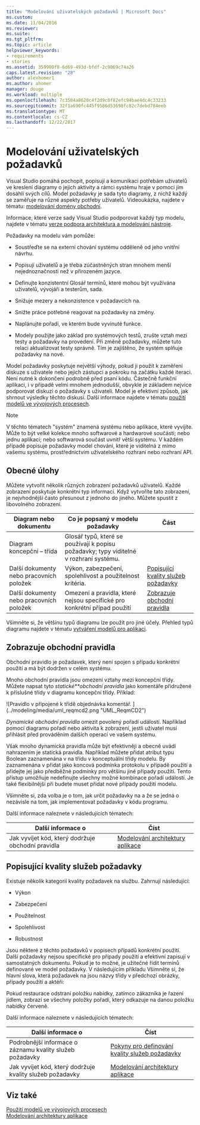 ```yaml
---
title: "Modelování uživatelských požadavků | Microsoft Docs"
ms.custom: 
ms.date: 11/04/2016
ms.reviewer: 
ms.suite: 
ms.tgt_pltfrm: 
ms.topic: article
helpviewer_keywords:
- requirements
- stories
ms.assetid: 359900f8-6d69-493d-bfdf-2c9069c74a26
caps.latest.revision: "28"
author: alexhomer1
ms.author: ahomer
manager: douge
ms.workload: multiple
ms.openlocfilehash: 7c3584a8620c4f2d9c0f82efc94bae4dc4c33233
ms.sourcegitcommit: 32f1a690fc445f9586d53698fc82c7debd784eeb
ms.translationtype: MT
ms.contentlocale: cs-CZ
ms.lasthandoff: 12/22/2017
---
```

# <a name="model-user-requirements"></a>Modelování uživatelských požadavků
Visual Studio pomáhá pochopit, popisují a komunikaci potřebám uživatelů ve kreslení diagramy o jejich aktivity a rámci systému hraje v pomoci jim dosáhli svých cílů. Model požadavky je sada tyto diagramy, z nichž každý se zaměřuje na různé aspekty potřeby uživatelů. Videoukázka, najdete v tématu: [modelování domény obchodní](http://channel9.msdn.com/posts/clinted/UML-with-VS-2010-Part-3-Modeling-the-Business-Domain/).  
  
 Informace, které verze sady Visual Studio podporovat každý typ modelu, najdete v tématu [verze podpora architektura a modelování nástroje](../modeling/what-s-new-for-design-in-visual-studio.md#VersionSupport).  
  
 Požadavky na modelu vám pomůže:  
  
-   Soustřeďte se na externí chování systému odděleně od jeho vnitřní návrhu.  
  
-   Popisují uživatelů a je třeba zúčastněných stran mnohem menší nejednoznačnosti než v přirozeném jazyce.  
  
-   Definujte konzistentní Glosář termínů, které mohou být využívána uživatelů, vývojáři a testerům, sada.  
  
-   Snižuje mezery a nekonzistence v požadavcích na.  
  
-   Snižte práce potřebné reagovat na požadavky na změny.  
  
-   Naplánujte pořadí, ve kterém bude vyvinuté funkce.  
  
-   Modely použijte jako základ pro systémových testů, zrušte vztah mezi testy a požadavky na provedení. Při změně požadavky, můžete tuto relaci aktualizovat testy správně. Tím je zajištěno, že systém splňuje požadavky na nové.  
  
 Model požadavky poskytuje největší výhody, pokud ji použít k zaměření diskuze s uživatele nebo jejich zástupci a pokroku na začátku každé iteraci. Není nutné k dokončení podrobně před psaní kódu. Částečně funkční aplikaci, i v případě velmi mnohem jednodušší, obvykle je základem nejvíce podporovat diskuzi o požadavky s uživateli. Model je efektivní způsob, jak shrnout výsledky těchto diskusí. Další informace najdete v tématu [použití modelů ve vývojových procesech](../modeling/use-models-in-your-development-process.md).  
  
> [!NOTE]
>  V těchto tématech "systém" znamená systému nebo aplikace, které vyvíjíte. Může to být velké kolekce mnoho softwarové a hardwarové součásti; nebo jednu aplikaci; nebo softwarová součást uvnitř větší systému. V každém případě popisuje požadavky model chování, které je viditelná z mimo vašemu systému, prostřednictvím uživatelského rozhraní nebo rozhraní API.  
  
## <a name="common-tasks"></a>Obecné úlohy  
 Můžete vytvořit několik různých zobrazení požadavků uživatelů.  Každé zobrazení poskytuje konkrétní typ informací.  Když vytvoříte tato zobrazení, je nejvhodnější často přesunout z jednoho do jiného. Můžete spustit z libovolného zobrazení.  
  
|Diagram nebo dokumentu|Co je popsaný v modelu požadavky|Část|  
|-------------------------|-----------------------------------------------|-------------|  
|Diagram koncepční – třída|Glosář typů, které se používají k popisu požadavky; typy viditelné v rozhraní systému.||  
|Další dokumenty nebo pracovních položek|Výkon, zabezpečení, spolehlivost a použitelnost kritéria.|[Popisující kvality služeb požadavky](#QoSRequirements)|  
|Další dokumenty nebo pracovních položek|Omezení a pravidla, které nejsou specifické pro konkrétní případ použití|[Zobrazuje obchodní pravidla](#BusinessRules)|  
  
 Všimněte si, že většinu typů diagramu lze použít pro jiné účely. Přehled typů diagramu najdete v tématu [vytváření modelů pro aplikaci](../modeling/create-models-for-your-app.md).
  
##  <a name="BusinessRules"></a>Zobrazuje obchodní pravidla  
 Obchodní pravidlo je požadavek, který není spojen s případu konkrétní použití a má být dodržen v celém systému.  
  
 Mnoho obchodní pravidla jsou omezení vztahy mezi koncepční třídy. Můžete napsat tyto *statické**obchodní pravidla* jako komentáře přidružené k příslušné třídy v diagramu koncepční třídy. Příklad:  
  
 ![Pravidlo v připojené k třídě objednávka komentář. ] (../modeling/media/uml_reqmcd2.png "UML_ReqmCD2")  
  
 *Dynamické obchodní pravidla* omezit povolený pořadí událostí. Například pomocí diagramu pořadí nebo aktivita k zobrazení, jestli uživatel musí přihlásit před prováděním dalších operací ve vašem systému.  
  
 Však mnoho dynamická pravidla může být efektivněji a obecně uvádí nahrazením je statická pravidla. Například můžete přidat atribut typu Boolean zaznamenána v na třídu v konceptuální třídy modelu. By zaznamenána v přidat jako koncová podmínka protokolu v případě použití a přidejte jej jako předběžné podmínky pro většinu jiné případy použití. Tento přístup umožňuje nedefinujte všechny možné kombinace pořadí událostí. Je také flexibilnější při budete muset přidat nové případy použití modelu.  
  
 Všimněte si, zda volba je o tom, jak určit požadavky na a že se jedná o nezávisle na tom, jak implementovat požadavky v kódu programu.  
  
 Další informace naleznete v následujících tématech:  
  
|Další informace o|Číst|  
|--------------------|----------|  
|Jak vyvíjet kód, který dodržuje obchodní pravidla|[Modelování architektury aplikace](../modeling/model-your-app-s-architecture.md)|  
  
##  <a name="QoSRequirements"></a>Popisující kvality služeb požadavky  
 Existuje několik kategorií kvality požadavek na službu. Zahrnují následující:  
  
-   Výkon  
  
-   Zabezpečení  
  
-   Použitelnost  
  
-   Spolehlivost  
  
-   Robustnost  
  
 Jsou některé z těchto požadavků v popisech případů konkrétní použití. Další požadavky nejsou specifické pro případy použití a efektivní zapisují v samostatných dokumentu. Pokud je to možné, je užitečné řídit termínů definované ve model požadavky. V následujícím příkladu Všimněte si, že hlavní slova, která požadavek na jsou názvy třídy v předchozí obrázky, případy použití a aktéři:  
  
 Pokud restaurace odstraní položku nabídky, zatímco zákazníka je řazení jídlem, zobrazí se všechny položky pořadí, který odkazuje na danou položku nabídky červeně.  
  
 Další informace naleznete v následujících tématech:  
  
|Další informace o|Číst|  
|--------------------|----------|  
|Podrobnější informace o záznamu kvality služeb požadavky|[Pokyny pro definování kvality služeb požadavky](http://msdn.microsoft.com/en-us/9677a437-c2cb-4ac4-8c2d-4e3350005f06)|  
|Jak vyvíjet kód, který dodržuje kvality služeb požadavky|[Modelování architektury aplikace](../modeling/model-your-app-s-architecture.md)|  
  
## <a name="see-also"></a>Viz také  
 [Použití modelů ve vývojových procesech](../modeling/use-models-in-your-development-process.md)   
 [Modelování architektury aplikace](../modeling/model-your-app-s-architecture.md)   
